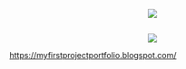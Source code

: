 <p align="center">
  <a href="https://ammiageu.github.io">
   <img src=https://i.postimg.cc/6phhJR7g/title.jpg/> </a>
</p>
<p align="center">
<img scr=https://i.postimg.cc/j53371yz/5445.jpg/>
  </p>

<p align="center">
  <a href="https://github.com/DenverCoder1/readme-typing-svg">
    <img src= https://i.postimg.cc/bv712Z8T/result-2.gif/>
</p>
 https://myfirstprojectportfolio.blogspot.com/
